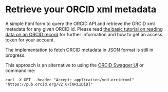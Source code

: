 Retrieve your ORCID xml metadata
=======
A simple html form to query the ORCID API and retrieve the ORCID xml metadata for any given ORCID id. Please read [the basic tutorial on reading data on an ORCID record](https://members.orcid.org/api/tutorial/read-orcid-records) for further information and how to get an access token for your account.

The implementation to fetch ORCID metadata in JSON format is still in progress.

This approach is an alternative to using the [ORCID Swagger UI](https://pub.orcid.org/v2.0/) or commandline:

```console
curl -X GET --header "Accept: application/vnd.orcid+xml" "https://pub.orcid.org/v2.0/[ORCIDiD]"
```
